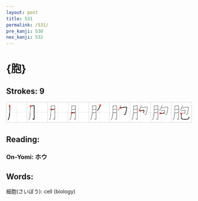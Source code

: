 ```yaml
---
layout: post
title: 531
permalink: /531/
pre_kanji: 530
nex_kanji: 532
---
```


# {胞}

## Strokes: 9

<div class="stroke"><img src="../images/E8839E.png" /></div>

## Reading:

### On-Yomi: ホウ

## Words:

細胞(さいぼう): cell (biology)
